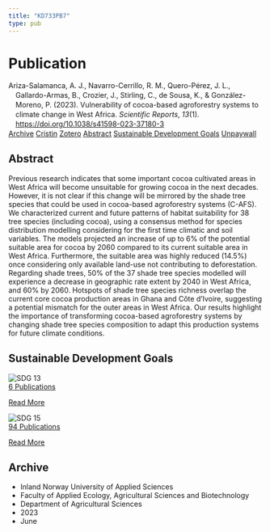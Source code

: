 ```yaml
---
title: "KD733PB7"
type: pub
---
```

<h1>Publication</h1>
<article id="csl-bib-container-KD733PB7" class="csl-bib-container">
  <div class="csl-bib-body" style="line-height: 1.35; padding-left: 1em; text-indent:-1em;">
  <div class="csl-entry">Ariza-Salamanca, A. J., Navarro-Cerrillo, R. M., Quero-P&#xE9;rez, J. L., Gallardo-Armas, B., Crozier, J., Stirling, C., de Sousa, K., &amp; Gonz&#xE1;lez-Moreno, P. (2023). Vulnerability of cocoa-based agroforestry systems to climate change in West Africa. <i>Scientific Reports</i>, <i>13</i>(1). <a href="https://doi.org/10.1038/s41598-023-37180-3">https://doi.org/10.1038/s41598-023-37180-3</a></div>
</div>
  <div class="csl-bib-buttons">
    <a href="#taxonomy-article-KD733PB7" class="csl-bib-button">Archive</a>
    <a href="https://app.cristin.no/results/show.jsf?id=2156663" alt="Cristin URL" class="csl-bib-button">Cristin</a>
    <a href="http://zotero.org/groups/5402882/items/KD733PB7" alt="Zotero URL" class="csl-bib-button">Zotero</a>
    <a href="#abstract-article-KD733PB7" class="csl-bib-button">Abstract</a>
    <a href="#sdg-article-KD733PB7" class="csl-bib-button">Sustainable Development Goals</a>
    <a href="https://www.nature.com/articles/s41598-023-37180-3.pdf" class="csl-bib-button">Unpaywall</a>
  </div>
  <div id="csl-bib-meta-container-KD733PB7"></div>
</article>
<div id="csl-bib-meta-KD733PB7" class="csl-bib-meta">
  <article id="abstract-article-KD733PB7" class="abstract-article">
    <h1>Abstract</h1>
    Previous research indicates that some important cocoa cultivated areas in West Africa will become unsuitable for growing cocoa in the next decades. However, it is not clear if this change will be mirrored by the shade tree species that could be used in cocoa-based agroforestry systems (C-AFS). We characterized current and future patterns of habitat suitability for 38 tree species (including cocoa), using a consensus method for species distribution modelling considering for the first time climatic and soil variables. The models projected an increase of up to 6% of the potential suitable area for cocoa by 2060 compared to its current suitable area in West Africa. Furthermore, the suitable area was highly reduced (14.5%) once considering only available land-use not contributing to deforestation. Regarding shade trees, 50% of the 37 shade tree species modelled will experience a decrease in geographic rate extent by 2040 in West Africa, and 60% by 2060. Hotspots of shade tree species richness overlap the current core cocoa production areas in Ghana and Côte d’Ivoire, suggesting a potential mismatch for the outer areas in West Africa. Our results highlight the importance of transforming cocoa-based agroforestry systems by changing shade tree species composition to adapt this production systems for future climate conditions.
  </article>
  <article id="sdg-article-KD733PB7" class="sdg-article">
    <h1>Sustainable Development Goals</h1>
    <div class="sdg-container"><div id="sdg13" class="sdg"> <img src="{{< params subfolder >}}images/sdg/sdg13_en.png" class="image" alt="SDG 13"> <div class="sdg-overlay"> <a href="{{< params subfolder >}}en/archive/?sdg=13#archive" class="sdg-publication-count"><span>6</span> Publications</a> <p><a href="https://sdgs.un.org/goals/goal13" class="sdg-read-more">Read More</a></p> </div> </div> <div id="sdg15" class="sdg"> <img src="{{< params subfolder >}}images/sdg/sdg15_en.png" class="image" alt="SDG 15"> <div class="sdg-overlay"> <a href="{{< params subfolder >}}en/archive/?sdg=15#archive" class="sdg-publication-count"><span>94</span> Publications</a> <p><a href="https://sdgs.un.org/goals/goal15" class="sdg-read-more">Read More</a></p> </div> </div></div>
  </article>
  <article id="taxonomy-article-KD733PB7" class="taxonomy-article">
    <h1>Archive</h1>
    <ul>
      <li>Inland Norway University of Applied Sciences</li>
      <li>Faculty of Applied Ecology, Agricultural Sciences and Biotechnology</li>
      <li>Department of Agricultural Sciences</li>
      <li>2023</li>
      <li>June</li>
    </ul>
  </article>
</div>
